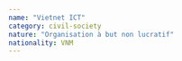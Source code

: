 ```yaml
---
name: "Vietnet ICT"
category: civil-society
nature: "Organisation à but non lucratif"
nationality: VNM
---
```

